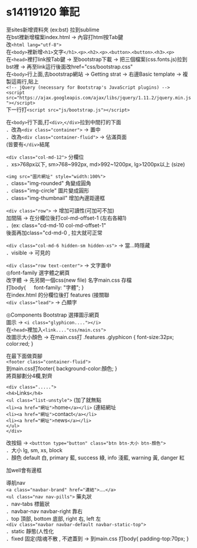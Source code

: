 # s14119120 筆記

至sites新增資料夾 (ex:bst) 拉到sublime      
在bst裡新增檔案index.html → 內容打html按Tab鍵      
改`<html lang="utf-8">`      
在`<body>`裡新增`<h1>`文字`</h1>`.`<p>`.`<h2>`.`<p>`.`<button>`.`<button>`.`<h3>`.`<p>`      
在`<head>`裡打link按Tab鍵 → 至bootstrap下載 → 把三個檔案(css.fonts.js)拉到bst裡 → 再至link這行後面改href="css/bootstrap.css"      
在`<body>`行上面,去bootstrap網站 → Getting strat → 右邊Basic template → 複製這兩行,貼上      
`<!-- jQuery (necessary for Bootstrap's JavaScript plugins) -->`      
`<script src="https://ajax.googleapis.com/ajax/libs/jquery/1.11.2/jquery.min.js"></script>`      
下一行打`<script src="js/bootstrap.js"></script>`      

在`<body>`行下面,打`<div>`,`</div>`拉到中間打的下面        
．改為`<div class="container">` → 置中      
．改為`<div class="container-fluid">` → 佔滿頁面      
(皆要有`</div>`結尾      

`<div class="col-md-12">` 分欄位    
．xs>768px以下, sm>768~992px, md>992~1200px, lg>1200px以上 (size)      

`<img src="圖片網址" style="width:100%">`      
．class="img-rounded" 角變成圓角      
．class="img-circle" 圖片變成圓形      
．class="img-thumbnail" 增加內邊距邊框      

`<div class="row">` → 增加可讀性(可加可不加)      
加間隔 → 在分欄位後打col-md-offset-1 (左右各縮1)      
．(ex: class="cd-md-10 col-md-offset-1"      
後面再加class="cd-md-0 , 拉大就可正常      

`<div class="col-md-6 hidden-sm hidden-xs">` → 當...時隱藏      
．visible → 可見的      

`<div class="row text-center">` → 文字置中      
◎font-family 選字體之網頁      
改字體 → 先另開一個css(new file) 名字main.css 存檔      
打body{ 　 font-family: "字體"; }      
在index.html 的分欄位後打 features (接關聯      
`<div class="lead">` → 凸顯字      

◎Components Bootstrap 選擇圖示網頁      
圖示 → `<i class="glyphicon...."></i>`      
在`<head>`裡加入`<link...."css/main.css">`      
改圖示大小顏色 → 在main.css打 .features .glyphicon { font-size:32px; color:red; }      

在最下面做頁腳      
`<footer class="container-fluid">`      
到main.css打footer{ background-color:顏色; }      
將頁腳劃分4欄,對齊      

`<div class=".....">`      
`<h4>`Links`</h4>`    
`<ul class="list-unstyle">` (加了就無點      
`<li><a href="網址">`home`</a></li>` (連結網址      
`<li><a href="網址">`contact`</a></li>`       
`<li><a href="網址">`news`</a></li>`       
`</ul>`      
`</div>`      

改按鈕 → `<buttton type="button" class="btn btn-大小 btn-顏色">`      
．大小 lg, sm, xs, block      
．顏色 default 白, primary 藍, success 綠, info 淺藍, warning 黃, danger 紅      

加well會有邊框      

導航nav      
`<a class="navbar-brand" href="連結">`....`</a>`      
`<ul class="nav nav-pills">` 藥丸狀      
．nav-tabs 標籤狀      
．navbar-nav navbar-right 靠右      
．top 頂部, bottom 底部, right 右, left 左      
`<div class="navbar navbar-default navbar-static-top">`      
．static 靜態(人性化      
．fixed 固定(陰魂不散 , 不遮蓋到 → 到main.css 打body{ padding-top:70px; }      




